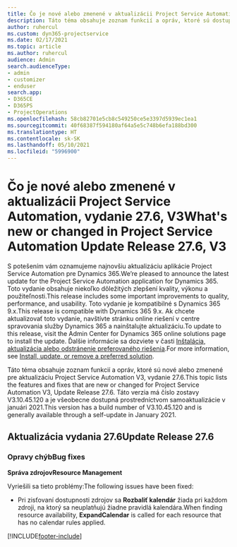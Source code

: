 ```yaml
---
title: Čo je nové alebo zmenené v aktualizácii Project Service Automation, vydanie 27.6, oprava V3
description: Táto téma obsahuje zoznam funkcií a opráv, ktoré sú dostupné v aktualizácii Project Service Automation, vydanie 27.6, oprava V3.
author: ruhercul
ms.custom: dyn365-projectservice
ms.date: 02/17/2021
ms.topic: article
ms.author: ruhercul
audience: Admin
search.audienceType:
- admin
- customizer
- enduser
search.app:
- D365CE
- D365PS
- ProjectOperations
ms.openlocfilehash: 58cb82701e5cb8c549250ce5e3397d5939ec1ea1
ms.sourcegitcommit: 40f68387f594180af64a5e5c748b6efa188bd300
ms.translationtype: HT
ms.contentlocale: sk-SK
ms.lasthandoff: 05/10/2021
ms.locfileid: "5996900"
---
```

# <a name="whats-new-or-changed-in-project-service-automation-update-release-276-v3"></a><span data-ttu-id="daa5c-103">Čo je nové alebo zmenené v aktualizácii Project Service Automation, vydanie 27.6, V3</span><span class="sxs-lookup"><span data-stu-id="daa5c-103">What's new or changed in Project Service Automation Update Release 27.6, V3</span></span>

<span data-ttu-id="daa5c-104">S potešením vám oznamujeme najnovšiu aktualizáciu aplikácie Project Service Automation pre Dynamics 365.</span><span class="sxs-lookup"><span data-stu-id="daa5c-104">We’re pleased to announce the latest update for the Project Service Automation application for Dynamics 365.</span></span> <span data-ttu-id="daa5c-105">Toto vydanie obsahuje niekoľko dôležitých zlepšení kvality, výkonu a použiteľnosti.</span><span class="sxs-lookup"><span data-stu-id="daa5c-105">This release includes some important improvements to quality, performance, and usability.</span></span> <span data-ttu-id="daa5c-106">Toto vydanie je kompatibilné s Dynamics 365 9.x.</span><span class="sxs-lookup"><span data-stu-id="daa5c-106">This release is compatible with Dynamics 365 9.x.</span></span> <span data-ttu-id="daa5c-107">Ak chcete aktualizovať toto vydanie, navštívte stránku online riešení v centre spravovania služby Dynamics 365 a nainštalujte aktualizáciu.</span><span class="sxs-lookup"><span data-stu-id="daa5c-107">To update to this release, visit the Admin Center for Dynamics 365 online solutions page to install the update.</span></span> <span data-ttu-id="daa5c-108">Ďalšie informácie sa dozviete v časti [Inštalácia, aktualizácia alebo odstránenie preferovaného riešenia](/power-platform/admin/install-remove-preferred-solution).</span><span class="sxs-lookup"><span data-stu-id="daa5c-108">For more information, see [Install, update, or remove a preferred solution](/power-platform/admin/install-remove-preferred-solution).</span></span>

<span data-ttu-id="daa5c-109">Táto téma obsahuje zoznam funkcií a opráv, ktoré sú nové alebo zmenené pre aktualizáciu Project Service Automation V3, vydanie 27.6.</span><span class="sxs-lookup"><span data-stu-id="daa5c-109">This topic lists the features and fixes that are new or changed for Project Service Automation V3, Update Release 27.6.</span></span> <span data-ttu-id="daa5c-110">Táto verzia má číslo zostavy V3.10.45.120 a je všeobecne dostupná prostredníctvom samoaktualizácie v januári 2021.</span><span class="sxs-lookup"><span data-stu-id="daa5c-110">This version has a build number of V3.10.45.120 and is generally available through a self-update in January 2021.</span></span>

## <a name="update-release-276"></a><span data-ttu-id="daa5c-111">Aktualizácia vydania 27.6</span><span class="sxs-lookup"><span data-stu-id="daa5c-111">Update Release 27.6</span></span>

### <a name="bug-fixes"></a><span data-ttu-id="daa5c-112">Opravy chýb</span><span class="sxs-lookup"><span data-stu-id="daa5c-112">Bug fixes</span></span>


<span data-ttu-id="daa5c-113">**Správa zdrojov**</span><span class="sxs-lookup"><span data-stu-id="daa5c-113">**Resource Management**</span></span>

<span data-ttu-id="daa5c-114">Vyriešili sa tieto problémy:</span><span class="sxs-lookup"><span data-stu-id="daa5c-114">The following issues have been fixed:</span></span>

- <span data-ttu-id="daa5c-115">Pri zisťovaní dostupnosti zdrojov sa **Rozbaliť kalendár** žiada pri každom zdroji, na ktorý sa neuplatňujú žiadne pravidlá kalendára.</span><span class="sxs-lookup"><span data-stu-id="daa5c-115">When finding resource availability, **ExpandCalendar** is called for each resource that has no calendar rules applied.</span></span>


[!INCLUDE[footer-include](../includes/footer-banner.md)]